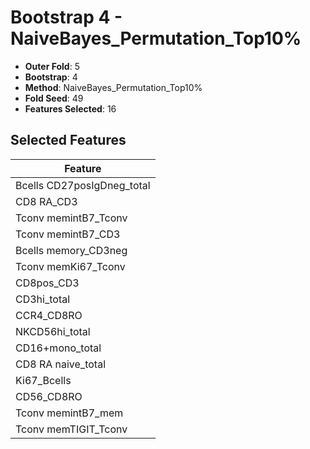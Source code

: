 # Bootstrap 4 - NaiveBayes_Permutation_Top10%

- **Outer Fold**: 5
- **Bootstrap**: 4
- **Method**: NaiveBayes_Permutation_Top10%
- **Fold Seed**: 49
- **Features Selected**: 16

## Selected Features

| Feature |
|---------|
| Bcells CD27posIgDneg_total |
| CD8 RA_CD3 |
| Tconv memintB7_Tconv |
| Tconv memintB7_CD3 |
| Bcells memory_CD3neg |
| Tconv memKi67_Tconv |
| CD8pos_CD3 |
| CD3hi_total |
| CCR4_CD8RO |
| NKCD56hi_total |
| CD16+mono_total |
| CD8 RA naive_total |
| Ki67_Bcells |
| CD56_CD8RO |
| Tconv memintB7_mem |
| Tconv memTIGIT_Tconv |
